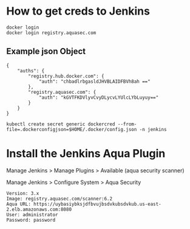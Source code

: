 # How to get creds to Jenkins
```
docker login
docker login registry.aquasec.com
```

## Example json Object

```
{
    "auths": {
        "registry.hub.docker.com": {
            "auth": "chbadlrbgasldJHVBLAIDFBVh8ah =="
        },
        "registry.aquasec.com": {
            "auth": "kGVTFKDVlyvCvyDLycvLYUlcLYbLuyuy=="
        }
    }
}

kubectl create secret generic dockercred --from-file=.dockerconfigjson=$HOME/.docker/config.json -n jenkins
```

# Install the Jenkins Aqua Plugin

Manage Jenkins > Manage Plugins > Available (aqua security scanner)

Manage Jenkins > Configure System > Aqua Security

```
Version: 3.x
Image: registry.aquasec.com/scanner:6.2
Aqua URL: https://uybasiybksjdfbvujbsdvkubsdvkub.us-east-2.elb.amazonaws.com:8080
User: administrator
Password: password
```